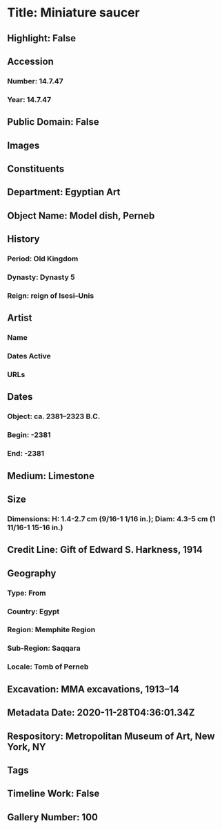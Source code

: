 # Title: Miniature saucer
## Highlight: False
## Accession
### Number: 14.7.47
### Year: 14.7.47
## Public Domain: False
## Images
## Constituents
## Department: Egyptian Art
## Object Name: Model dish, Perneb
## History
### Period: Old Kingdom
### Dynasty: Dynasty 5
### Reign: reign of Isesi–Unis
## Artist
### Name
### Dates Active
### URLs
## Dates
### Object: ca. 2381–2323 B.C.
### Begin: -2381
### End: -2381
## Medium: Limestone
## Size
### Dimensions: H: 1.4-2.7 cm (9/16-1 1/16 in.); Diam: 4.3-5 cm (1 11/16-1 15-16 in.)
## Credit Line: Gift of Edward S. Harkness, 1914
## Geography
### Type: From
### Country: Egypt
### Region: Memphite Region
### Sub-Region: Saqqara
### Locale: Tomb of Perneb
## Excavation: MMA excavations, 1913–14
## Metadata Date: 2020-11-28T04:36:01.34Z
## Respository: Metropolitan Museum of Art, New York, NY
## Tags
## Timeline Work: False
## Gallery Number: 100